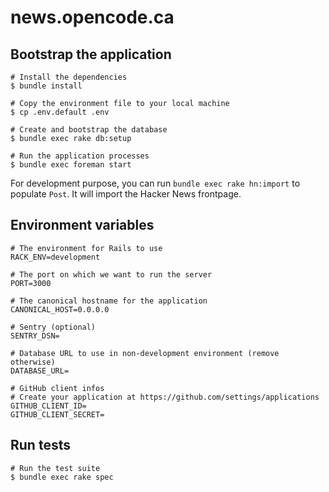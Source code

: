 # news.opencode.ca

## Bootstrap the application

```
# Install the dependencies
$ bundle install

# Copy the environment file to your local machine
$ cp .env.default .env

# Create and bootstrap the database
$ bundle exec rake db:setup

# Run the application processes
$ bundle exec foreman start
```

For development purpose, you can run `bundle exec rake hn:import` to populate `Post`. It will import the Hacker News frontpage.

## Environment variables

```
# The environment for Rails to use
RACK_ENV=development

# The port on which we want to run the server
PORT=3000

# The canonical hostname for the application
CANONICAL_HOST=0.0.0.0

# Sentry (optional)
SENTRY_DSN=

# Database URL to use in non-development environment (remove otherwise)
DATABASE_URL=

# GitHub client infos
# Create your application at https://github.com/settings/applications
GITHUB_CLIENT_ID=
GITHUB_CLIENT_SECRET=
```

## Run tests

```
# Run the test suite
$ bundle exec rake spec
```
